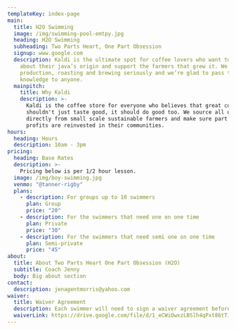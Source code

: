 ```yaml
---
templateKey: index-page
main:
  title: H2O Swimming
  image: /img/swimming-pool-emtpy.jpg
  heading: H2O Swimming
  subheading: Two Parts Heart, One Part Obsession
  signup: www.google.com
  description: Kaldi is the ultimate spot for coffee lovers who want to learn
    about their java’s origin and support the farmers that grew it. We take coffee
    production, roasting and brewing seriously and we’re glad to pass that
    knowledge to anyone.
  mainpitch:
    title: Why Kaldi
    description: >-
      Kaldi is the coffee store for everyone who believes that great coffee
      shouldn't just taste good, it should do good too. We source all of our beans
      directly from small scale sustainable farmers and make sure part of the
      profits are reinvested in their communities.
hours:
  heading: Hours
  description: 10am - 3pm
pricing:
  heading: Base Rates
  description: >-
    Pricing below is per 1/2 hour lesson.
  image: /img/boy-swimming.jpg
  venmo: "@tanner-rigby"
  plans:
    - description: For groups up to 10 swimmers
      plan: Group
      price: "20"
    - description: For the swimmers that need one on one time
      plan: Private
      price: "30"
    - description: For the swimmers that need semi one on one time
      plan: Semi-private
      price: "45"
about:
  title: About Two Parts Heart One Part Obsession (H2O)
  subtitle: Coach Jenny
  body: Big about section
contact:
  description: jenagentmorris@yahoo.com
waiver:
  title: Waiver Agreement
  description: Each swimmer will need to sign a waiver agreement before beginning lessons
  waiverLink: https://drive.google.com/file/d/1_eCWiOwxzLBSlh4qPxt86tTiI_51YHyr/view?usp=sharing
---
```

